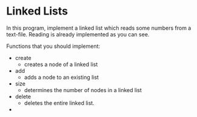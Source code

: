 # Linked Lists

In this program, implement a linked list which reads some numbers from a text-file.
Reading is already implemented as you can see.



Functions that you should implement:
- create
    - creates a node of a linked list
- add
    - adds a node to an existing list
- size
    - determines the number of nodes in a linked list
- delete
    - deletes the entire linked list.
- 